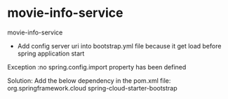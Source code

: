 # movie-info-service
movie-info-service

- Add config server uri into bootstrap.yml file because it get load before spring application start

Exception :no spring.config.import property has been defined

Solution: Add the below dependency in the pom.xml file:     
		<dependency>
			<groupId>org.springframework.cloud</groupId>
			<artifactId>spring-cloud-starter-bootstrap</artifactId>
		</dependency>
